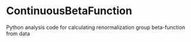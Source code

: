 # ContinuousBetaFunction
Python analysis code for calculating renormalization group beta-function from data
